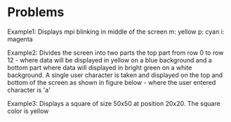 # Problems

Example1: Displays mpi blinking in middle of the screen
          m: yellow
          p: cyan
          i: magenta
          
 Example2: Divides the screen into two parts the top part from row 0 to row 12 - where data will be displayed in yellow on a blue background and a bottom part where data will displayed in bright green on a white background. A single user character is taken and displayed on the top and bottom of the screen as shown in figure below - where the user entered character is 'a'

Example3: Displays a square of size 50x50 at position 20x20. The square color is yellow
